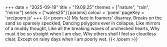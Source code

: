 +++
date = "2025-09-19"
title = "19.09.25"
themes = ["nature", "rain", "mirror"]
series = ["wales25"]
[params]
  colour = 'poem'
  pageKey = 'src/poem.js'
+++
{{< poem >}}
My face in foamers' disarray,
Breaks on the sand so sparsely speckled,
Dancing polygons ever in collapse,
Like mirrors of a muddy thought,
Like all the breaking waves of unchecked hearts,
Why must it be so straight when I am else,
Why others shall I feel so cloudless clear,
Except on rainy days when I am poorly wet.
{{< /poem >}}